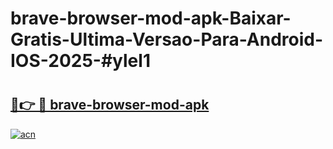 # brave-browser-mod-apk-Baixar-Gratis-Ultima-Versao-Para-Android-IOS-2025-#ylel1

# <h2><a href="https://ainizakaria.my?title=brave-browser-mod-apk&ref=24M">🔗👉 🔴 brave-browser-mod-apk</a></h2>

[![acn](https://github.com/user-attachments/assets/0f9c940e-d8b0-45ae-aac7-cd30a18b3e1c)](https://ainizakaria.my?title=brave-browser-mod-apk&ref=24M)


